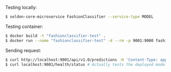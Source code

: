 Testing locally: 
```sh
$ seldon-core-microservice FashionClassifier --service-type MODEL
```

Testing container: 
```sh
$ docker build -t "fashionclassifier-test" .
$ docker run --name "fashionclassifier-test" -d --rm -p 9001:9000 fashionclassifier
```

Sending request:
```sh
$ curl http://localhost:9001/api/v1.0/predictions -H 'Content-Type: application/json' -d '{"data": {"names": ["input"], "ndarray": ["TEST"]}}' # For the test build
$ curl localhost:9001/health/status # Actually tests the deployed model
```